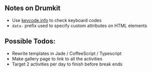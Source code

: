 ## Notes on Drumkit

- Use [keycode.info](http://www.keycode.info) to check keyboard codes
- `data-` prefix used to specify custom attributes on HTML elements

## Possible Todos:

- Rewrite templates in Jade / CoffeeScript / Typescript
- Make gallery page to link to all the activities
- Target 2 activities per day to finish before break ends
